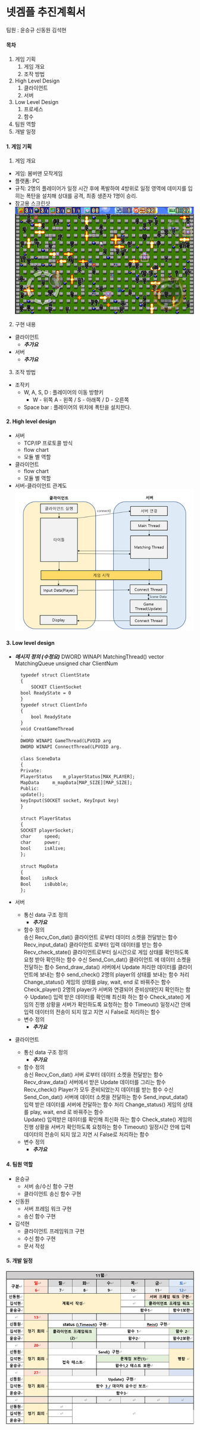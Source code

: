 # 넷겜플 추진계획서
팀원 : 윤승규   신동원  김석현


#### 목차
1. 게임 기획
    1. 게임 개요
    2. 조작 방법
2. High Level Design
    1. 클라이언트
    2. 서버
3. Low Level Design
    1. 프로세스
    2. 함수
4. 팀원 역할
5. 개발 일정

#### 1.	게임 기획

1. 게임 개요
- 게임: 봄버맨 모작게임
- 플랫폼: PC
- 규칙: 2명의 플레이어가 일정 시간 후에 폭발하여 4방위로 일정 영역에 데미지를 입히는 폭탄을 설치해 상대를 공격, 최종 생존자 1명이 승리.
- 참고용 스크린샷</br>
![봄버맨](./봄버맨.png)

2.	구현 내용
- 클라이언트
    + ***추가요***
- 서버
    + ***추가요***

3. 조작 방법
- 조작키
    + W, A, S, D    : 플레이어의 이동 방향키 
        * W - 위쪽  A - 왼쪽 / S - 아래쪽 / D - 오른쪽
    + Space bar     : 플레이어의 위치에 폭탄을 설치한다.


#### 2.	High level design
- 서버
    + TCP/IP 프로토콜 방식
    + flow chart
    + 모듈 별 역할
- 클라이언트
    + flow chart
    + 모듈 별 역할
- 서버-클라이언트 관계도</br>
![관계도](./관계도.png)


#### 3.	Low level design
- ***메시지 정의 (수정요)***
        DWORD WINAPI MatchingThread()
        vector<SOCKET> MatchingQueue
        unsigned char ClientNum

        typedef struct ClientState
        {
            SOCKET ClientSocket
        bool ReadyState = 0
        }
        typedef struct ClientInfo
        {
            bool ReadyState        
        }
        void CreatGameThread 
        .
        DWORD WINAPI GameThread(LPVOID arg
        DWORD WINAPI ConnectThread(LPVOID arg.

        class SceneData  
        {
        Private:
        PlayerStatus    m_playerStatus[MAX_PLAYER];
        MapData     m_mapData[MAP_SIZE][MAP_SIZE];
        Public:
        update();
        keyInput(SOCKET socket, KeyInput key)
        }

        struct PlayerStatus  
        {
        SOCKET playerSocket;
        char     speed;
        char     power;
        bool     isAlive;
        };

        struct MapData
        {
        Bool    isRock
        Bool     isBubble;
        };

- 서버
    + 통신 data 구조 정의
        * ***추가요***
    + 함수 정의</br>
        송신
            Recv_Con_dat()      클라이언트 로부터 데이터 소켓을 전달받는 함수
            Recv_input_data()   클라이언트 로부터 입력 데이터를 받는 함수
            Recv_check_state()  클라이언트로부터 실시간으로 게임 상태를 확인하도록 요청 받아 확인하는 함수
        수신
            Send_Con_dat()      클라이언트 에 데이터 소켓을 전달하는 함수
            Send_draw_data()    서버에서 Update 처리한 데이터를 클라이언트에 보내는 함수 
            send_check()        2명의 player의 상태를 보내는 함수
        처리
            Change_status()     게임의 상태를 play, wait, end 로 바꿔주는 함수   
	        Check_player()      2명의 player가 서버와 연결되어 준비상태인지 확인하는 함수
            Update()            입력 받은 데이터를 확인해 최신화 하는 함수
            Check_state()       게임의 진행 상황을 서버가 확인하도록 요청하는 함수
            Timeout()           일정시간 안에 입력 데이터의 전송이 되지 않고 지연 시 False로 처리하는 함수 
    + 변수 정의
        * ***추가요***
- 클라이언트
    + 통신 data 구조 정의
        * ***추가요***
    + 함수 정의</br>
        송신
            Recv_Con_dat()      서버 로부터 데이터 소켓을 전달받는 함수
            Recv_draw_data()    서버에서 받은 Update 데이터를 그리는 함수
            Recv_check()        Player가 모두 준비되었는지 데이터를 받는 함수
        수신
            Send_Con_dat()      서버에 데이터 소켓을 전달하는 함수
            Send_input_data()   입력 받은 데이터를 서버에 전달하는 함수
        처리
            Change_status()     게임의 상태를 play, wait, end 로 바꿔주는 함수   
            Update()            입력받은 데이터를 확인해 최신화 하는 함수
            Check_state()       게임의 진행 상황을 서버가 확인하도록 요청하는 함수
            Timeout()           일정시간 안에 입력 데이터의 전송이 되지 않고 지연 시 False로 처리하는 함수 
    + 변수 정의
        * ***추가요***


#### 4.	팀원 역할
- 윤승규
    + 서버 송/수신 함수 구현
    + 클라이언트 송신 함수 구현
- 신동원
    + 서버 프레임 워크 구현
    + 송신 함수 구현
- 김석현
    + 클라이언트 프레임워크 구현
    + 수신 함수 구현
    + 문서 작성


#### 5.	개발 일정
![개발 일정](./개발일정.png)